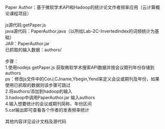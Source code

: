 Paper Author：基于微软学术API和Hadoop的统计论文作者频率应用（云计算概论课程项目）<br>
<br>
js源代码:getPaper.js<br>
java源代码：PaperAuthor.java（以所给Lab-2C-InvertedIndex的词频统计为基础）<br>
JAR：PaperAuthor.jar<br>
已抓取的输入数据：authors/<br>
<br>
步骤：<br>
1.使用nodejs getPaper.js 获取微软学术搜索API数据并按会议期刊年份存储到authors<br>
   ps：修改js文件中的CorJ,CJname,Ybegin,Yend来定义会议或期刊及年份，如果使用已抓取的数据则该步骤可跳过<br>
2.将authors/添加到hadoop的输入<br>
3.hadoop中调用PaperAuthor.jar 输入authors<br>
4.输入想要统计的会议或期刊简称、年份区间<br>
5.cat输出即可查看各个作者的发表频率统计<br>
<br>
其他内容详见设计文档及源代码

